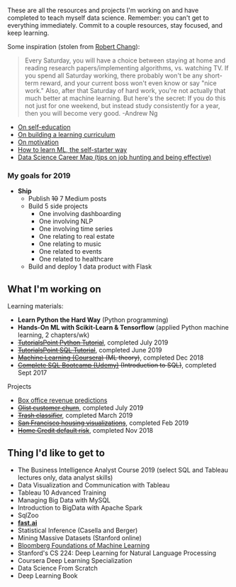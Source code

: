 These are all the resources and projects I'm working on and have completed to teach myself data science. Remember: you can't get to everything immediately. Commit to a couple resources, stay focused, and keep learning. 

Some inspiration (stolen from [Robert Chang](https://github.com/robert8138/deep-learning-deliberate-practice)):

> Every Saturday, you will have a choice between staying at home and reading research papers/implementing algorithms, vs. watching TV. If you spend all Saturday working, there probably won't be any short-term reward, and your current boss won't even know or say "nice work." Also, after that Saturday of hard work, you're not actually that much better at machine learning. But here's the secret: If you do this not just for one weekend, but instead study consistently for a year, then you will become very good. -Andrew Ng

* [On self-education](https://www.nateliason.com/blog/self-education)
* [On building a learning curriculum](https://medium.com/@rchang/how-i-build-learning-projects-part-i-54dbaad68961)
* [On motivation](https://www.nateliason.com/blog/motivation)
* [How to learn ML, the self-starter way](https://elitedatascience.com/learn-machine-learning#step-0)
* [Data Science Career Map (tips on job hunting and being effective)](https://datasciencecareermap.com/)

### My goals for 2019

- **Ship**
    - Publish ~~10~~ 7 Medium posts
    - Build 5 side projects
        - One involving dashboarding
        - One involving NLP
        - One involving time series
        - One relating to real estate
        - One relating to music 
        - One related to events
        - One related to healthcare
    - Build and deploy 1 data product with Flask


## What I'm working on

Learning materials:
- **Learn Python the Hard Way** (Python programming)
- **Hands-On ML with Scikit-Learn & Tensorflow** (applied Python machine learning, 2 chapters/wk)
- ~~[TutorialsPoint Python Tutorial](https://www.tutorialspoint.com/python/)~~, completed July 2019
- ~~[TutorialsPoint SQL Tutorial](https://www.tutorialspoint.com/sql/)~~, completed June 2019
- ~~[Machine Learning (Coursera)](https://www.coursera.org/learn/machine-learning) (ML theory)~~, completed Dec 2018
- ~~[Complete SQL Bootcamp (Udemy)](https://www.udemy.com/the-complete-sql-bootcamp/) (Introduction to SQL)~~, completed Sept 2017

Projects
- [Box office revenue predictions](https://github.com/collindching/Mini-Projects/tree/master/Box%20Office%20Revenue%20Prediction)
- ~~[Olist customer churn](https://github.com/collindching/Olist-Customer-Churn)~~, completed July 2019
- ~~[Trash classifier](https://github.com/collindching/Waste-Sorter)~~, completed March 2019
- ~~[San Francisco housing visualizations](https://github.com/collindching/sf_housing)~~, completed Feb 2019
- ~~[Home Credit default risk](https://www.kaggle.com/c/home-credit-default-risk)~~, completed Nov 2018

## Thing I'd like to get to

- The Business Intelligence Analyst Course 2019 (select SQL and Tableau lectures only, data analyst skills)
- Data Visualization and Communication with Tableau
- Tableau 10 Advanced Training
- Managing Big Data with MySQL
- Introduction to BigData with Apache Spark
- SqlZoo
- **[fast.ai](https://course.fast.ai/)** 
- Statistical Inference (Casella and Berger)
- Mining Massive Datasets (Stanford online)
- [Bloomberg Foundations of Machine Learning](https://bloomberg.github.io/foml/#home)
- Stanford's CS 224: Deep Learning for Natural Language Processing
- Coursera Deep Learning Specialization
- Data Science From Scratch
- Deep Learning Book


